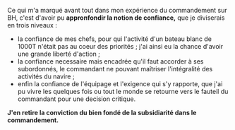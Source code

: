 Ce qui m'a marqué avant tout dans mon expérience du commandement sur BH, c'est d'avoir pu **appronfondir la notion de confiance,** que je diviserais en trois niveaux :

- la confiance de mes chefs, pour qui l'activité d'un bateau blanc de 1000T n'était pas au coeur des priorités ; j'ai ainsi eu la chance d'avoir une grande liberté d'action ;
- la confiance necessaire mais encadrée qu'il faut accorder à ses subordonnés, le commandant ne pouvant maîtriser l'intégralité des activités du navire ;
- enfin la confiance de l'équipage et l'exigence qui s'y rapporte, que j'ai pu vivre les quelques fois ou tout le monde se retourne vers le fauteil du commandant pour une decision critique.

**J'en retire la conviction du bien fondé de la subsidiarité dans le commandement.**